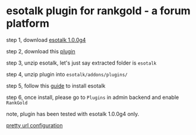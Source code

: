 # esotalk plugin for rankgold - a forum platform

step 1, download [esotalk 1.0.0g4](https://github.com/esotalk/esoTalk/archive/v1.0.0g4.zip)

step 2, download this [plugin](https://github.com/rankgold/esotalk/archive/master.zip)

step 3, unzip esotalk, let's just say extracted folder is `esotalk`

step 4, unzip plugin into `esotalk/addons/plugins/`

step 5, follow this [guide](http://esotalk.org/docs/installation) to install esotalk

step 6, once install, please go to `Plugins` in admin backend and enable `RankGold`

note, plugin has been tested with esotalk 1.0.0g4 only.

[pretty url configuration](http://esotalk.org/docs/configuration)
